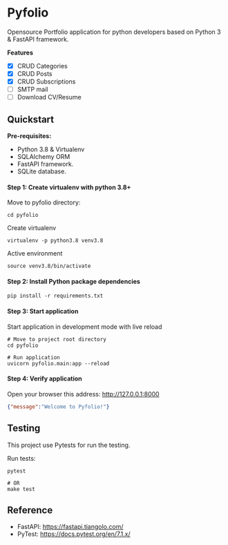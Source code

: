 # Pyfolio

Opensource Portfolio application for python developers based on Python 3 & FastAPI framework.

**Features**

- [x] CRUD Categories
- [x] CRUD Posts
- [x] CRUD Subscriptions
- [ ] SMTP mail
- [ ] Download CV/Resume

## Quickstart

**Pre-requisites:**

- Python 3.8 & Virtualenv
- SQLAlchemy ORM 
- FastAPI framework.
- SQLite database.

#### Step 1: Create virtualenv with python 3.8+

Move to pyfolio directory:

```shell
cd pyfolio
```

Create virtualenv

```shell
virtualenv -p python3.8 venv3.8
```

Active environment

```shell
source venv3.8/bin/activate
```

#### Step 2: Install Python package dependencies

```shell
pip install -r requirements.txt
```

#### Step 3: Start application

Start application in development mode with live reload

```shell
# Move to project root directory
cd pyfolio

# Run application
uvicorn pyfolio.main:app --reload
```

#### Step 4: Verify application 

Open your browser this address: http://127.0.0.1:8000

```json
{"message":"Welcome to Pyfolio!"}
```

## Testing

This project use Pytests for run the testing.

Run tests:

```shell
pytest

# OR
make test
```

## Reference

- FastAPI: https://fastapi.tiangolo.com/
- PyTest: https://docs.pytest.org/en/7.1.x/

